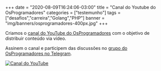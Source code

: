+++
date = "2020-08-09T16:24:06-03:00"
title = "Canal do Youtube do OsProgramadores"
categories = ["testemunho"]
tags = ["desafios","carreira","Golang","PHP"]
banner = "img/banners/osprogramadores-400px.jpg"
+++

Criamos o [canal do YouTube do OsProgramadores](https://www.youtube.com/channel/UCt_YNYGl6K5yNXlXEQDdwWg?view_as=subscriber) com o objetivo de distribuir conteúdo via vídeo.

Assinem o canal e participem das discussões no [grupo do OsProgramadores no Telegram](https://t.me/osprogramadores).

[![Canal do YouTube](/img/banners/osprogramadores-400px.jpg)](https://www.youtube.com/watch?v=eKU9gsFPMkw "Site do Grupo")

